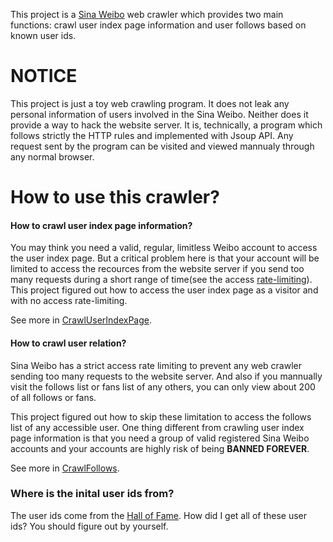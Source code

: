 This project is a [Sina Weibo] web crawler which provides two main functions: crawl user index page information and user follows based on known user ids.

# NOTICE
This project is just a toy web crawling program. It does not leak any personal information of users involved in the Sina Weibo. Neither does it provide a way to hack the website server. It is, technically, a program which follows strictly the HTTP rules and implemented with Jsoup API. Any request sent by the program can be visited and viewed mannualy through any normal browser.

# How to use this crawler?
#### How to crawl user index page information?
You may think you need a valid, regular, limitless Weibo account to access the user index page. But a critical problem here is that your account will be limited to access the recources from the website server if you send too many requests during a short range of time(see the access [rate-limiting]). This project figured out how to access the user index page as a visitor and with no access rate-limiting.

See more in [CrawlUserIndexPage].

#### How to crawl user relation?
Sina Weibo has a strict access rate limiting to prevent any web crawler sending too many requests to the website server. And also if you mannually visit the follows list or fans list of any others, you can only view about 200 of all follows or fans.

This project figured out how to skip these limitation to access the follows list of any accessible user. One thing different from crawling user index page information is that you need a group of valid registered Sina Weibo accounts and your accounts are highly risk of being __BANNED FOREVER__.

See more in [CrawlFollows].

### Where is the inital user ids from?
The user ids come from the [Hall of Fame]. How did I get all of these user ids? You should figure out by yourself.

[Sina Weibo]:http://weibo.com
[rate-limiting]:http://open.weibo.com/wiki/%E6%8E%A5%E5%8F%A3%E8%AE%BF%E9%97%AE%E9%A2%91%E6%AC%A1%E6%9D%83%E9%99%90
[CrawlUserIndexPage]:https://github.com/KunsLand/WeiboCrawler4V6/blob/master/src/weibo/CrawlUserIndexPage.java
[CrawlFollows]:https://github.com/KunsLand/WeiboCrawler4V6/blob/master/src/weibo/CrawlFollows.java
[Hall of Fame]:http://verified.weibo.com/